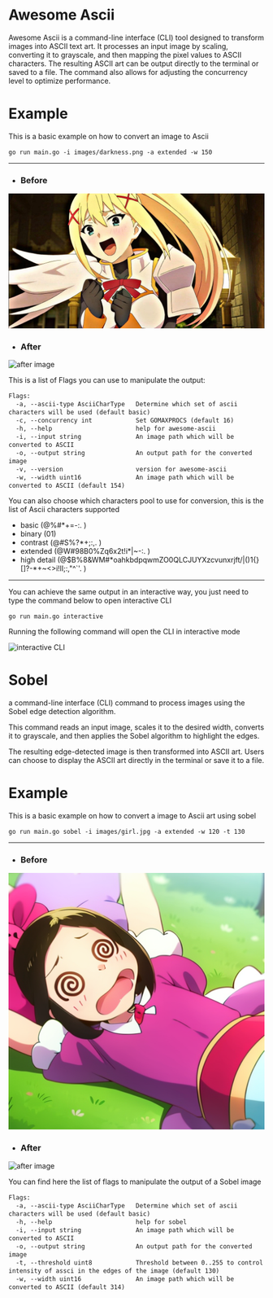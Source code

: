 # Awesome Ascii

Awesome Ascii is a command-line interface (CLI) tool designed to transform images into ASCII text art.
It processes an input image by scaling, converting it to grayscale, and then mapping the pixel values to ASCII characters.
The resulting ASCII art can be output directly to the terminal or saved to a file.
The command also allows for adjusting the concurrency level to optimize performance.

# Example

This is a basic example on how to convert an image to Ascii

```
go run main.go -i images/darkness.png -a extended -w 150
```

---

- ### Before

![Old image placeholder](images/darkness.png)

- ### After

![after image](https://utfs.io/f/9a7666e2-2d5d-410b-9d25-f39c10e799d9-sz54oy.png)

This is a list of Flags you can use to manipulate the output:

```
Flags:
  -a, --ascii-type AsciiCharType   Determine which set of ascii characters will be used (default basic)
  -c, --concurrency int            Set GOMAXPROCS (default 16)
  -h, --help                       help for awesome-ascii
  -i, --input string               An image path which will be converted to ASCII
  -o, --output string              An output path for the converted image
  -v, --version                    version for awesome-ascii
  -w, --width uint16               An image path which will be converted to ASCII (default 154)
```

You can also choose which characters pool to use for conversion, this is the list of Ascii characters supported

- basic (@%#\*+=-:. )
- binary (01)
- contrast (@#S%?\*+;:,. )
- extended (@W#98B0%Zq6x2t!i\*|~-:. )
- high detail (@$B%8&WM#\*oahkbdpqwmZO0QLCJUYXzcvunxrjft/|()1{}[]?-\*+~<>i!lI;:,\"^`'. )

---

You can achieve the same output in an interactive way, you just need to type the command below to open interactive CLI

```
go run main.go interactive
```

Running the following command will open the CLI in interactive mode

![interactive CLI](https://utfs.io/f/2af7e08f-4d8f-43bf-9ddc-89812a6c71d3-sy3kwy.png)

# Sobel

a command-line interface (CLI) command to process images using the Sobel edge detection algorithm.

This command reads an input image, scales it to the desired width, converts it to grayscale, and then applies the Sobel algorithm to highlight the edges.

The resulting edge-detected image is then transformed into ASCII art.
Users can choose to display the ASCII art directly in the terminal or save it to a file.

# Example

This is a basic example on how to convert a image to Ascii art using sobel

```
go run main.go sobel -i images/girl.jpg -a extended -w 120 -t 130
```

---

- ### Before

![Old image placeholder](images/dizzy.png)

- ### After

![after image](https://utfs.io/f/5a1236d1-c22d-41a2-a532-35a1ed3d67cd-95sqx5.png)

You can find here the list of flags to manipulate the output of a Sobel image

```
Flags:
  -a, --ascii-type AsciiCharType   Determine which set of ascii characters will be used (default basic)
  -h, --help                       help for sobel
  -i, --input string               An image path which will be converted to ASCII
  -o, --output string              An output path for the converted image
  -t, --threshold uint8            Threshold between 0..255 to control intensity of assci in the edges of the image (default 130)
  -w, --width uint16               An image path which will be converted to ASCII (default 314)
```

